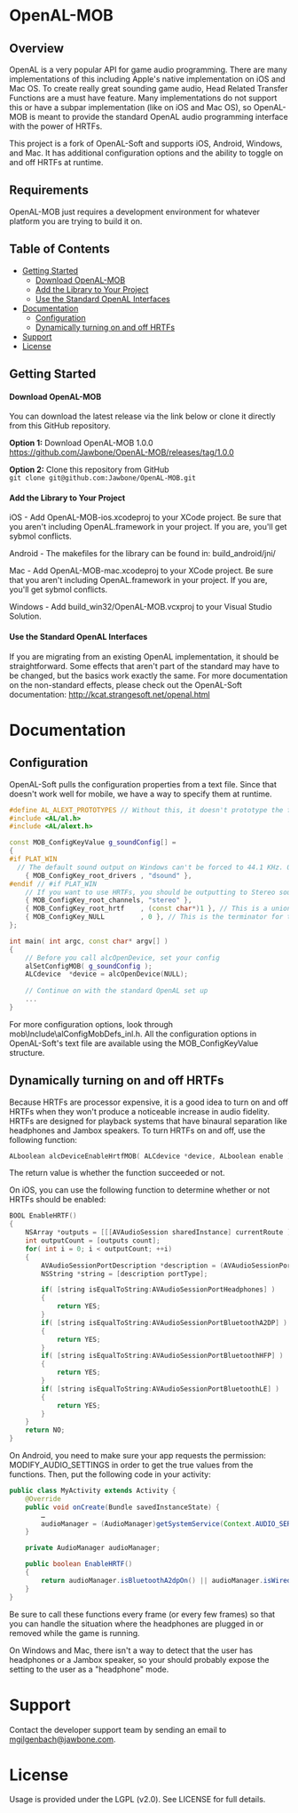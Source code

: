 OpenAL-MOB
==========

## Overview

OpenAL is a very popular API for game audio programming. There are many implementations of this including Apple's native implementation on iOS and Mac OS. To create really great sounding game audio, Head Related Transfer Functions are a must have feature. Many implementations do not support this or have a subpar implementation (like on iOS and Mac OS), so OpenAL-MOB is meant to provide the standard OpenAL audio programming interface with the power of HRTFs. 

This project is a fork of OpenAL-Soft and supports iOS, Android, Windows, and Mac. It has additional configuration options and the ability to toggle on and off HRTFs at runtime. 

## Requirements

OpenAL-MOB just requires a development environment for whatever platform you are trying to build it on. 

## Table of Contents

- [Getting Started](#getting-started)
  - [Download OpenAL-MOB](#download-openal-mob)
  - [Add the Library to Your Project](#add-the-library-to-your-project)
  - [Use the Standard OpenAL Interfaces](#use-the-standard-openal-interfaces)
- [Documentation](#documentation)
  - [Configuration](#configuration)
  - [Dynamically turning on and off HRTFs](#dynamically-turning-on-and-off-hrtfs)
- [Support](#support)
- [License](#license)

## Getting Started

#### Download OpenAL-MOB

You can download the latest release via the link below or clone it directly from this GitHub repository.

**Option 1:** Download OpenAL-MOB 1.0.0  
https://github.com/Jawbone/OpenAL-MOB/releases/tag/1.0.0

**Option 2:** Clone this repository from GitHub  
`git clone git@github.com:Jawbone/OpenAL-MOB.git`

#### Add the Library to Your Project

iOS - Add OpenAL-MOB-ios.xcodeproj to your XCode project. Be sure that you aren't including OpenAL.framework in your project. If you are, you'll get sybmol conflicts. 

Android - The makefiles for the library can be found in: build_android/jni/

Mac - Add OpenAL-MOB-mac.xcodeproj to your XCode project. Be sure that you aren't including OpenAL.framework in your project. If you are, you'll get sybmol conflicts. 

Windows - Add build_win32/OpenAL-MOB.vcxproj to your Visual Studio Solution.


#### Use the Standard OpenAL Interfaces

If you are migrating from an existing OpenAL implementation, it should be straightforward. Some effects that aren't part of the standard may have to be changed, but the basics work exactly the same. For more documentation on the non-standard effects, please check out the OpenAL-Soft documentation: http://kcat.strangesoft.net/openal.html

# Documentation

## Configuration

OpenAL-Soft pulls the configuration properties from a text file. Since that doesn't work well for mobile, we have a way to specify them at runtime. 

``` C++
#define AL_ALEXT_PROTOTYPES // Without this, it doesn't prototype the functions that OpenAL-Mob adds to the reference implementation. 
#include <AL/al.h>
#include <AL/alext.h>

const MOB_ConfigKeyValue g_soundConfig[] =
{
#if PLAT_WIN
  // The default sound output on Windows can't be forced to 44.1 KHz. Outputting at 44.1 KHz is essential to support HRTF, so adding this is on Windows is a good idea
	{ MOB_ConfigKey_root_drivers , "dsound" }, 
#endif // #if PLAT_WIN
	// If you want to use HRTFs, you should be outputting to Stereo sound
	{ MOB_ConfigKey_root_channels, "stereo" },
	{ MOB_ConfigKey_root_hrtf    , (const char*)1 }, // This is a union, and const char * is the first type, so we have to cast it.
	{ MOB_ConfigKey_NULL         , 0 }, // This is the terminator for the config array
};

int main( int argc, const char* argv[] )
{
	// Before you call alcOpenDevice, set your config
	alSetConfigMOB( g_soundConfig );
	ALCdevice  *device = alcOpenDevice(NULL);
	
	// Continue on with the standard OpenAL set up
	...
}

```
For more configuration options, look through mob\Include\alConfigMobDefs_inl.h. All the configuration options in OpenAL-Soft's text file are available using the MOB_ConfigKeyValue structure. 

## Dynamically turning on and off HRTFs
Because HRTFs are processor expensive, it is a good idea to turn on and off HRTFs when they won't produce a noticeable increase in audio fidelity. HRTFs are designed for playback systems that have binaural separation like headphones and Jambox speakers. To turn HRTFs on and off, use the following function:
``` C++
ALboolean alcDeviceEnableHrtfMOB( ALCdevice *device, ALboolean enable );
```
The return value is whether the function succeeded or not. 

On iOS, you can use the following function to determine whether or not HRTFs should be enabled:

``` objective-c
BOOL EnableHRTF()
{
    NSArray *outputs = [[[AVAudioSession sharedInstance] currentRoute ] outputs ];
    int outputCount = [outputs count];
    for( int i = 0; i < outputCount; ++i)
    {
        AVAudioSessionPortDescription *description = (AVAudioSessionPortDescription*)[outputs objectAtIndex:i];
        NSString *string = [description portType];

        if( [string isEqualToString:AVAudioSessionPortHeadphones] )
        {
            return YES;
        }
        if( [string isEqualToString:AVAudioSessionPortBluetoothA2DP] )
        {
            return YES;
        }
        if( [string isEqualToString:AVAudioSessionPortBluetoothHFP] )
        {
            return YES;
        }
        if( [string isEqualToString:AVAudioSessionPortBluetoothLE] )
        {
            return YES;
        }
    }
    return NO;
}
```

On Android, you need to make sure your app requests the permission: MODIFY_AUDIO_SETTINGS in order to get the true values from the functions. Then, put the following code in your activity:
``` java
public class MyActivity extends Activity {
    @Override
    public void onCreate(Bundle savedInstanceState) {
        …
        audioManager = (AudioManager)getSystemService(Context.AUDIO_SERVICE);
    }

    private AudioManager audioManager;

    public boolean EnableHRTF()
    {
        return audioManager.isBluetoothA2dpOn() || audioManager.isWiredHeadsetOn();
    }
}
```

Be sure to call these functions every frame (or every few frames) so that you can handle the situation where the headphones are plugged in or removed while the game is running.

On Windows and Mac, there isn't a way to detect that the user has headphones or a Jambox speaker, so your should probably expose the setting to the user as a "headphone" mode. 

# Support

Contact the developer support team by sending an email to mgilgenbach@jawbone.com.

# License

Usage is provided under the LGPL (v2.0). See LICENSE for full details.

